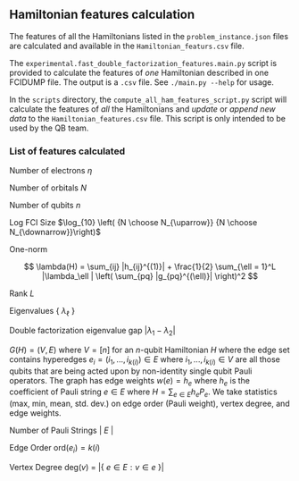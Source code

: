 ## Hamiltonian features calculation


The features of all the Hamiltonians listed in the `problem_instance.json` files are calculated and available in the `Hamiltonian_featurs.csv` file.  

The `experimental.fast_double_factorization_features.main.py` script is provided to calculate the features of *one* Hamiltonian 
described in one FCIDUMP file.  The output is a `.csv` file.  See `./main.py --help` for usage.

In the `scripts` directory, the `compute_all_ham_features_script.py` script will calculate the features of *all* the Hamiltonians and *update* or *append new data* to the `Hamiltonian_features.csv` file.  This script is only intended to be used by the QB team.


### List of features calculated

Number of electrons $\eta$

Number of orbitals $N$

Number of qubits $n$

Log FCI Size $\log_{10} \left( {N \choose N_{\uparrow}} {N \choose N_{\downarrow}}\right)$

One-norm

$$
        \lambda(H) = \sum_{ij} |h_{ij}^{(1)}| + \frac{1}{2} \sum_{\ell = 1}^L |\lambda_\ell | \left( \sum_{pq} |g_{pq}^{(\ell)}| \right)^2
$$

Rank $L$

Eigenvalues { $\lambda_\ell$ }

Double factorization eigenvalue gap $|\lambda_1 - \lambda_2|$

 $G(H) = (V,E)$ where $V = [n]$ for an $n$-qubit Hamiltonian $H$ where the edge set contains hyperedges $e_i = (i_1,...,i_{k(i)}) \in E$ where $i_1, ..., i_{k(i)} \in V$ are all those qubits that are being acted upon by non-identity single qubit Pauli operators. The graph has edge weights $w(e) = h_e$ where $h_e$ is the coefficient of Pauli string $e \in E$ where $H = \sum_{e \in E} h_e P_e$. We take statistics (max, min, mean, std. dev.) on edge order (Pauli weight), vertex degree, and edge weights.

Number of Pauli Strings | $E$ |

Edge Order $\mathrm{ord}(e_i) = k(i)$

Vertex Degree $\mathrm{deg}(v)$ = |{ $e \in E : v \in e$ }|


